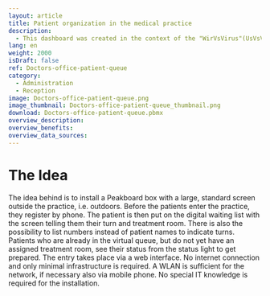 ```yaml
---
layout: article
title: Patient organization in the medical practice
description: 
  - This dashboard was created in the context of the "WirVsVirus"(UsVsVirus)-Hackathon in March 2020 (wirvsvirushackathon.org) organized by the German government and seven social initiatives. A process was developed to not only better organize waiting times for patients, but also best possibly avoid mutual infection by moving the waiting rooms outside.
lang: en
weight: 2000
isDraft: false
ref: Doctors-office-patient-queue
category:
  - Administration
  - Reception
image: Doctors-office-patient-queue.png
image_thumbnail: Doctors-office-patient-queue_thumbnail.png
download: Doctors-office-patient-queue.pbmx
overview_description:
overview_benefits:
overview_data_sources:
---
```

# The Idea
The idea behind is to install a Peakboard box with a large, standard screen outside the practice, i.e. outdoors. Before the patients enter the practice, they register by phone. The patient is then put on the digital waiting list with the screen telling them their turn and treatment room. There is also the possibility to list numbers instead of patient names to indicate turns. Patients who are already in the virtual queue, but do not yet have an assigned treatment room, see their status from the status light to get prepared.
The entry takes place via a web interface. No internet connection and only minimal infrastructure is required. A WLAN is sufficient for the network, if necessary also via  mobile phone. No special IT knowledge is required for the installation.